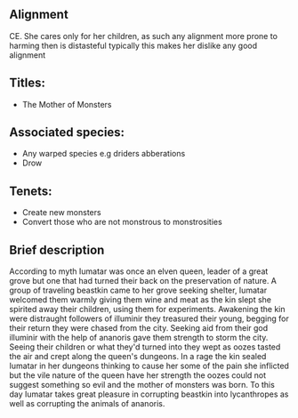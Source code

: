 ## Alignment
CE. She cares only for her children, as such any alignment more prone to harming then is distasteful typically this makes her dislike any good alignment

## Titles: 
  - The Mother of Monsters


## Associated species:
  - Any warped species e.g driders abberations
  - Drow
## Tenets:
  - Create new monsters
  - Convert those who are not monstrous to monstrosities

## Brief description
According to myth Iumatar was once an elven queen, leader of a great grove but one that had turned their back on the preservation of nature. A group of traveling beastkin came to her grove seeking shelter, Iumatar welcomed them warmly giving them wine and meat as the kin slept she spirited away their children, using them for experiments. Awakening the kin were distraught followers of illuminir they treasured their young, begging for their return they were chased from the city. Seeking aid from their god illuminir with the help of ananoris gave them strength to storm the city. Seeing their children or what they'd turned into they wept as oozes tasted the air and crept along the queen's dungeons. In a rage the kin sealed Iumatar in her dungeons thinking to cause her some of the pain she inflicted but the vile nature of the queen have her strength the oozes could not suggest something so evil and the mother of monsters was born. To this day Iumatar takes great pleasure in corrupting beastkin into lycanthropes as well as corrupting the animals of ananoris.
